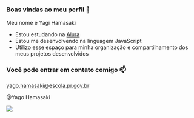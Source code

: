 ### Boas vindas ao meu perfil 💙

Meu nome é Yagi Hamasaki

- Estou estudando na [Alura](hhtps://www.alura.com.br)
- Estou me desenvolvendo na linguagem JavaScript
- Utilizo esse espaço para minha organização e compartilhamento dos meus projetos desenvolvidos

### Você pode entrar em contato comigo 📫

yago.hamasaki@escola.pr.gov.br

@Yago Hamasaki


![](https://media1.tenor.com/m/Dg1bJyJfy14AAAAd/erizo-erizo-sombrero.gif)
